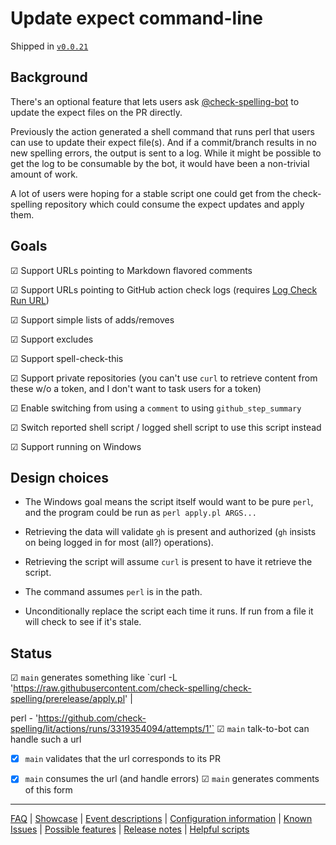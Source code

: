 # Update expect command-line

Shipped in [`v0.0.21`](https://github.com/check-spelling/check-spelling/releases/tag/v0.0.21)

## Background

There's an optional feature that lets users ask [@check-spelling-bot](https://github.com/check-spelling-bot) to update the expect files on the PR directly.

Previously the action generated a shell command that runs perl that users can use to update their expect file(s).
And if a commit/branch results in no new spelling errors, the output is sent to a log. While it might be possible to get the log to be consumable by the bot, it would have been a non-trivial amount of work.

A lot of users were hoping for a stable script one could get from the check-spelling repository which could consume the expect updates and apply them.

## Goals

&#x2611; Support URLs pointing to Markdown flavored comments

&#x2611; Support URLs pointing to GitHub action check logs (requires [Log Check Run URL](./Todo:-Log-Check-Run-URL.md))

&#x2611; Support simple lists of adds/removes

&#x2611; Support excludes

&#x2611; Support spell-check-this

&#x2611; Support private repositories (you can't use `curl` to retrieve content from these w/o a token, and I don't want to task users for a token)

&#x2611; Enable switching from using a `comment` to using `github_step_summary`


&#x2611; Switch reported shell script / logged shell script to use this script instead


&#x2611; Support running on Windows


## Design choices

* The Windows goal means the script itself would want to be pure `perl`, and the program could be run as `perl apply.pl ARGS...`

* Retrieving the data will validate `gh` is present and authorized (`gh` insists on being logged in for most (all?) operations).
* Retrieving the script will assume `curl` is present to have it retrieve the script.
* The command assumes `perl` is in the path.
* Unconditionally replace the script each time it runs. If run from a file it will check to see if it's stale.

## Status

&#x2611; `main` generates something like `curl -L 'https://raw.githubusercontent.com/check-spelling/check-spelling/prerelease/apply.pl' |

perl - 'https://github.com/check-spelling/lit/actions/runs/3319354094/attempts/1'`
&#x2611; `main` talk-to-bot can handle such a url

  - [x] `main` validates that the url corresponds to its PR
  - [x] `main` consumes the url (and handle errors)
&#x2611; `main` generates comments of this form


---
[FAQ](FAQ.md) | [Showcase](Showcase.md) | [Event descriptions](Event-descriptions.md) | [Configuration information](Configuration-information.md) | [Known Issues](Known-Issues.md) | [Possible features](Possible-features.md) | [Release notes](Release-notes.md) | [Helpful scripts](Helpful-scripts.md)
